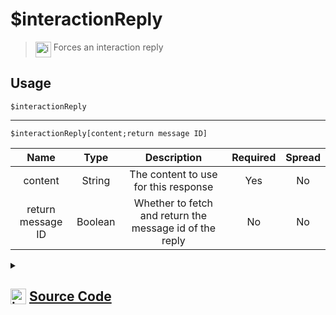 # $interactionReply
> <img align="top" src="https://upload.wikimedia.org/wikipedia/commons/thumb/e/e4/Infobox_info_icon.svg/160px-Infobox_info_icon.svg.png?20150409153300" alt="image" width="25" height="auto"> Forces an interaction reply
## Usage
```
$interactionReply
```
---
```
$interactionReply[content;return message ID]
```
| Name | Type | Description | Required | Spread
| :---: | :---: | :---: | :---: | :---: |
content | String | The content to use for this response | Yes | No
return message ID | Boolean | Whether to fetch and return the message id of the reply | No | No
<details>
<summary>
    
## <img align="top" src="https://cdn4.iconfinder.com/data/icons/iconsimple-logotypes/512/github-512.png" alt="image" width="25" height="auto">  [Source Code](https://github.com/tryforge/ForgeScript-V2/blob/main/src/native/interactionReply.ts)
    
</summary>
    
```ts
import { Message } from "discord.js"
import { ArgType, NativeFunction, Return } from "../structures"

export default new NativeFunction({
    name: "$interactionReply",
    version: "1.0.0",
    description: "Forces an interaction reply",
    unwrap: true,
    brackets: false,
    args: [
        {
            name: "content",
            description: "The content to use for this response",
            required: true,
            type: ArgType.String,
            rest: false,
        },
        {
            name: "return message ID",
            description: "Whether to fetch and return the message id of the reply",
            rest: false,
            type: ArgType.Boolean,
            required: false,
        },
    ],
    async execute(ctx, [content, returnMessageID]) {
        ctx.container.fetchReply = returnMessageID ?? false
        ctx.container.content = content || undefined
        
        if (!this.hasFields) {
            await ctx.container.send(ctx.obj)
            return Return.success()
        }

        const reply = await ctx.container.send<Message<true>>(ctx.obj)

        return Return.success(returnMessageID ? reply?.id : undefined)
    },
})

```
    
</details>